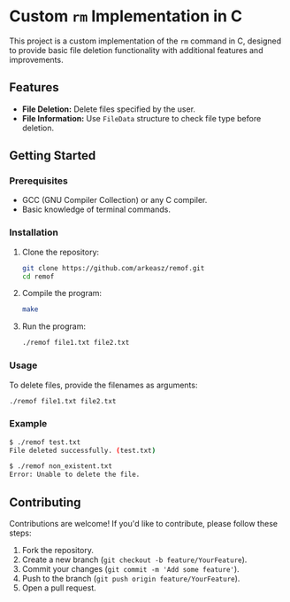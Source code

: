 # Custom `rm` Implementation in C

This project is a custom implementation of the `rm` command in C, designed to provide basic file deletion functionality with additional features and improvements.

## Features

- **File Deletion:** Delete files specified by the user.
- **File Information:** Use `FileData` structure to check file type before deletion.

## Getting Started

### Prerequisites

- GCC (GNU Compiler Collection) or any C compiler.
- Basic knowledge of terminal commands.

### Installation

1. Clone the repository:
   ```bash
   git clone https://github.com/arkeasz/remof.git
   cd remof
   ```

2. Compile the program:
   ```bash
   make
   ```

3. Run the program:
   ```bash
   ./remof file1.txt file2.txt
   ```

### Usage

To delete files, provide the filenames as arguments:
```bash
./remof file1.txt file2.txt
```

### Example

```bash
$ ./remof test.txt
File deleted successfully. (test.txt)

$ ./remof non_existent.txt
Error: Unable to delete the file.
```


## Contributing

Contributions are welcome! If you'd like to contribute, please follow these steps:

1. Fork the repository.
2. Create a new branch (`git checkout -b feature/YourFeature`).
3. Commit your changes (`git commit -m 'Add some feature'`).
4. Push to the branch (`git push origin feature/YourFeature`).
5. Open a pull request.
